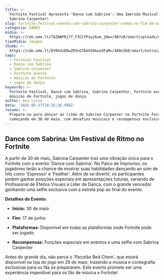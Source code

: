 ```yaml
---
title: >-
  Fortnite Festival Apresenta 'Dance com Sabrina': Uma Imersão Musical com
  Sabrina Carpenter!
slug: fortnite-festival-evento-com-sabrina-carpenter-comea-no-fim-de-maio
categoria: GAMES
midia: >-
  https://cdn.ome.lt/TAZAWFRjff_F3CCfPswj6um_jHw=/987x0/smart/uploads/conteudo/fotos/imagem_2025-05-27_143619449.png
tipoMidia: imagem
thumb: >-
  https://cdn.ome.lt/DY6k4zDDwZR3nG7EmX5Okwz4FaM=/480x360/smart/extras/conteudos/imagem_2025-05-27_143615972.png
tags:
  - Fortnite Festival
  - Dance com Sabrina
  - Sabrina Carpenter
  - Fortnite evento
  - músicas de Fortnite
  - jogos de dança
keywords: >-
  Fortnite Festival, Dance com Sabrina, Sabrina Carpenter, Fortnite evento,
  músicas de Fortnite, jogos de dança
author: Ana Luiza
data: '2025-05-27T18:26:36.996Z'
resumo: >-
  Prepare-se para dançar ao ritmo de Sabrina Carpenter no Fortnite Festival,
  começando em 30 de maio, com desafios musicais e recompensas exclusivas.
---
```


## Dance com Sabrina: Um Festival de Ritmo no Fortnite

A partir de 30 de maio, Sabrina Carpenter traz uma vibração única para o Fortnite com o evento 'Dance com Sabrina'. No Palco de Improviso, os jogadores terão a chance de mostrar suas habilidades dançando ao som de hits como 'Espresso' e 'Feather'. Além de se divertir, os participantes podem ganhar posições especiais em apresentações futuras, variando de Profissional de Efeitos Visuais a Líder de Dança, com o grande vencedor ganhando uma selfie exclusiva com a estrela pop ao final do evento.

**Detalhes do Evento:**

- **Início:** 30 de maio

- **Fim:** 17 de junho

- **Plataformas:** Disponível em todas as plataformas onde Fortnite pode ser jogado

- **Recompensas:** Funções especiais em eventos e uma selfie com Sabrina Carpenter

Antes do grande dia, não perca o 'Pacotão Bed Chem', que estará disponível na loja do jogo em 29 de maio, trazendo a música e coreografia exclusivas para os fãs se prepararem. Este evento promete ser uma experiência imperdível para os fãs de música e Fortnite!
